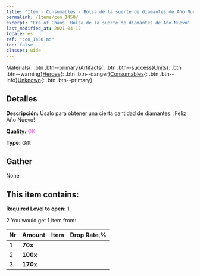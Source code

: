 ```yaml
---
title: "Item - Consumables - Bolsa de la suerte de diamantes de Año Nuevo"
permalink: /Items/con_1450/
excerpt: "Era of Chaos  Bolsa de la suerte de diamantes de Año Nuevo"
last_modified_at: 2021-04-12
locale: es
ref: "con_1450.md"
toc: false
classes: wide
---
```

 [Materials](/es/Items/){: .btn .btn--primary}[Artifacts](/es/Items/Artifacts/){: .btn .btn--success}[Units](/es/Items/Units/){: .btn .btn--warning}[Heroes](/es/Items/Heroes/){: .btn .btn--danger}[Consumables](/es/Items/Consumables/){: .btn .btn--info}[Unknown](/es/Items/Unknown/){: .btn .btn--primary}

## Detalles
 **Descripción:** Úsalo para obtener una cierta cantidad de diamantes. ¡Feliz Año Nuevo!

 **Quality:** <span style="color: #DA70D6">OK</span>

 **Type:** Gift

## Gather

  None

## This item contains:

 **Required Level to open:** 1

 2 You would get **1** item  from:

  | Nr | Amount |     Item    | Drop Rate,% |
  |:---|:-------|:------------|:---------:|
  | 1 |  **70x** | <i class="fas fa-gem"/> |  | 25 | 
  | 2 |  **100x** | <i class="fas fa-gem"/> |  | 50 | 
  | 3 |  **170x** | <i class="fas fa-gem"/> |  | 25 | 

